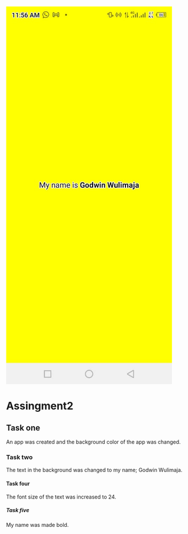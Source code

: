 ![alt text](<WhatsApp Image 2024-05-27 at 11.57.35_d376b8ae.jpg>)
# Assingment2
## Task one 
An app was created and the background color of the app was changed.
### Task two 
The text in the background was changed to my name; Godwin Wulimaja.
#### Task four 
The font size of the text was increased to 24.
##### Task five
My name was made bold.
